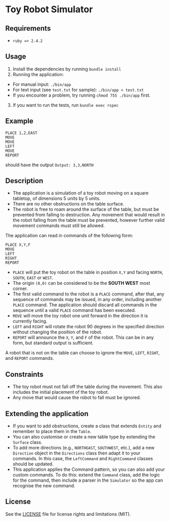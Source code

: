 # Toy Robot Simulator

## Requirements
- `ruby => 2.4.2`

## Usage
1. Install the dependencies by running `bundle install`
2. Running the application:
  - For manual input: `./bin/app`
  - For text input (see `test.txt` for sample): `./bin/app < test.txt`
  - If you encounter a problem, try running `chmod 755 ./bin/app` first.
3. If you want to run the tests, run `bundle exec rspec`

## Example
```
PLACE 1,2,EAST
MOVE
MOVE
LEFT
MOVE
REPORT
```

should have the output `Output: 3,3,NORTH`

## Description
- The application is a simulation of a toy robot moving on a square tabletop, of dimensions 5 units by 5 units.
- There are no other obstructions on the table surface.
- The robot is free to roam around the surface of the table, but must be prevented from falling to destruction. Any movement that would result in the robot falling from the table must be prevented, however further valid movement commands must still be allowed.

The application can read in commands of the following form:
```
PLACE X,Y,F
MOVE
LEFT
RIGHT
REPORT
```

- `PLACE` will put the toy robot on the table in position `X,Y` and facing `NORTH`, `SOUTH`, `EAST` or `WEST`.
- The origin `(0,0)` can be considered to be the **SOUTH WEST** most corner.
- The first valid command to the robot is a `PLACE` command, after that, any sequence of commands may be issued, in any order, including another `PLACE` command. The application should discard all commands in the sequence until a valid `PLACE` command has been executed.
- `MOVE` will move the toy robot one unit forward in the direction it is currently facing.
- `LEFT` and `RIGHT` will rotate the robot 90 degrees in the specified direction without changing the position of the robot.
- `REPORT` will announce the `X`, `Y`, and `F` of the robot. This can be in any form, but standard output is sufficient.

A robot that is not on the table can choose to ignore the `MOVE`, `LEFT`, `RIGHT`, and `REPORT` commands.

## Constraints
- The toy robot must not fall off the table during the movement. This also includes the initial placement of the toy robot.
- Any move that would cause the robot to fall must be ignored.

## Extending the application
- If you want to add obstructions, create a class that extends `Entity` and remember to place them in the `Table`.
- You can also customise or create a new table type by extending the `Surface` class.
- To add more directions (e.g., `NORTHEAST`, `SOUTHWEST`, etc.), add a new `Direction` object in the `Directions` class then adapt it to your commands. In this case, the `LeftCommand` and `RightCommand` classes should be updated.
- This application applies the Command pattern, so you can also add your custom commands. To do this: extend the `Command` class, add the logic for the command, then include a parser in the `Simulator` so the app can recognise the new command.

## License
See the [LICENSE](LICENSE.md) file for license rights and limitations (MIT).
